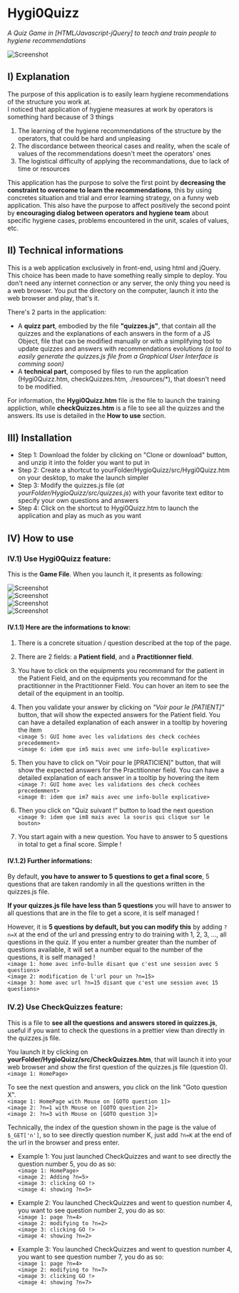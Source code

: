 # Hygi0Quizz
*A Quiz Game in [HTML/Javascript-jQuery] to teach and train people to hygiene recommendations*

![Screenshot](./imgReadMe/Example.png)

## I) Explanation
The purpose of this application is to easily learn hygiene recommendations of the structure you work at.  
I noticed that application of hygiene measures at work by operators is something hard because of 3 things
1) The learning of the hygiene recommendations of the structure by the operators, that could be hard and unpleasing
2) The discordance between theorical cases and reality, when the scale of values of the recommendations doesn't meet the operators' ones
3) The logistical difficulty of applying the recommandations, due to lack of time or resources

This application has the purpose to solve the first point by **decreasing the constraint to overcome to learn the recommendations**, this by using concretes situation and trial and error learning strategy, on a funny web application.
This also have the purpose to affect positively the second point by **encouraging dialog between operators and hygiene team** about specific hygiene cases, problems encountered in the unit, scales of values, etc.

## II) Technical informations
This is a web application exclusively in front-end, using html and jQuery. This choice has been made to have something really simple to deploy. You don't need any internet connection or any server, the only thing you need is a web browser. You put the directory on the computer, launch it into the web browser and play, that's it.  
  
There's 2 parts in the application: 
- A **quizz part**, embodied by the file **"quizzes.js"**, that contain all the quizzes and the explanations of each answers in the form of a JS Object, file that can be modified manually or with a simplifying tool to update quizzes and answers with recommendations evolutions *(a tool to easily generate the quizzes.js file from a Graphical User Interface is comming soon)*
- A **technical part**, composed by files to run the application (Hygi0Quizz.htm, checkQuizzes.htm, ./resources/\*), that doesn't need to be modified.

For information, the **Hygi0Quizz.htm** file is the file to launch the training appliction, while **checkQuizzes.htm** is a file to see all the quizzes and the answers. Its use is detailed in the **How to use** section. 

## III) Installation
- Step 1: Download the folder by clicking on "Clone or download" button, and unzip it into the folder you want to put in 
- Step 2: Create a shortcut to yourFolder/HygioQuizz/src/Hygi0Quizz.htm on your desktop, to make the launch simpler
- Step 3: Modify the quizzes.js file (*at yourFolder/HygioQuizz/src/quizzes.js*) with your favorite text editor to specify your own questions and answers
- Step 4: Click on the shortcut to Hygi0Quizz.htm to launch the application and play as much as you want

## IV) How to use
### IV.1) Use Hygi0Quizz feature:
This is the **Game File**. When you launch it, it presents as following:  
  
![Screenshot](./imgReadMe/struct.png)  
![Screenshot](./imgReadMe/selection.png)  
![Screenshot](./imgReadMe/valPat.png)  
![Screenshot](./imgReadMe/valPractition.png)  

#### IV.1.1) Here are the informations to know:  
1)  There is a concrete situation / question described at the top of the page.  
  
2)  There are 2 fields: a **Patient field**, and a **Practitionner field**.  
  
3)  You have to click on the equipments you recommand for the patient in the Patient Field, and on the equipments you recommand for the practitionner in the Practitionner Field. You can hover an item to see the detail of the equipment in an tooltip.    
  
4) Then you validate your answer by clicking on *"Voir pour le [PATIENT]"* button, that will show the expected answers for the Patient field. You can have a detailed explanation of each answer in a tooltip by hovering the item  
`<image 5: GUI home avec les validations des check cochées precedemment>`  
`<image 6: idem que im5 mais avec une info-bulle explicative>`  

5) Then you have to click on "Voir pour le [PRATICIEN]" button, that will show the expected answers for the Practitionner field. You can have a detailed explanation of each answer in a tooltip by hovering the item  
`<image 7: GUI home avec les validations des check cochées precedemment>`  
`<image 8: idem que im7 mais avec une info-bulle explicative>`  
  
6) Then you click on "Quiz suivant !" button to load the next question  
`<image 9: idem que im8 mais avec la souris qui clique sur le bouton>`  

7) You start again with a new question. You have to answer to 5 questions in total to get a final score. Simple !  
  
#### IV.1.2) Further informations:
By default, **you have to answer to 5 questions to get a final score**, 5 questions that are taken randomly in all the questions written in the quizzes.js file.  
  
**If your quizzes.js file have less than 5 questions** you will have to answer to all questions that are in the file to get a score, it is self managed !  
  
However, it is **5 questions by default, but you can modify this** by adding `?n=X` at the end of the url and pressing entry to do training with 1, 2, 3, ..., all questions in the quiz. If you enter a number greater than the number of questions available, it will set a number equal to the number of the questions, it is self managed !  
`<image 1: home avec info-bulle disant que c'est une session avec 5 questions>`  
`<image 2: modification de l'url pour un ?n=15>`  
`<image 3: home avec url ?n=15 disant que c'est une session avec 15 questions>`  
  
### IV.2) Use CheckQuizzes feature:
This is a file to **see all the questions and answers stored in quizzes.js**, useful if you want to check the questions in a prettier view than directly in the quizzes.js file.  
  
You launch it by clicking on **yourFolder/HygioQuizz/src/CheckQuizzes.htm**, that will launch it into your web browser and show the first question of the quizzes.js file (question 0).  
`<image 1: HomePage>`
  
To see the next question and answers, you click on the link "Goto question X".  
`<image 1: HomePage with Mouse on [GOTO question 1]>`  
`<image 2: ?n=1 with Mouse on [GOTO question 2]>`  
`<image 2: ?n=3 with Mouse on [GOTO question 3]>`  

Technically, the index of the question shown in the page is the value of `$_GET['n']`, so to see directly question number K, just add `?n=K` at the end of the url in the browser and press enter.  
  
- Example 1: You just launched CheckQuizzes and want to see directly the question number 5, you do as so:  
`<image 1: HomePage>`  
`<image 2: Adding ?n=5>`  
`<image 3: clicking GO !>`  
`<image 4: showing ?n=5>`

- Example 2: You launched CheckQuizzes and went to question number 4, you want to see question number 2, you do as so:  
`<image 1: page ?n=4>`  
`<image 2: modifying to ?n=2>`  
`<image 3: clicking GO !>`  
`<image 4: showing ?n=2>`  

- Example 3: You launched CheckQuizzes and went to question number 4, you want to see question number 7, you do as so:  
`<image 1: page ?n=4>`  
`<image 2: modifying to ?n=7>`  
`<image 3: clicking GO !>`  
`<image 4: showing ?n=7>`  
